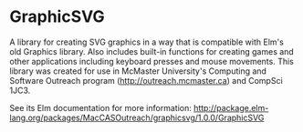 # GraphicSVG

A library for creating SVG graphics in a way that is compatible with Elm's
old Graphics library. Also includes built-in functions for creating games and
other applications including keyboard presses and mouse movements. This library
was created for use in McMaster University's Computing and Software Outreach program 
(http://outreach.mcmaster.ca) and CompSci 1JC3. 

See its Elm documentation for more information: http://package.elm-lang.org/packages/MacCASOutreach/graphicsvg/1.0.0/GraphicSVG